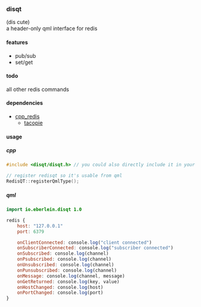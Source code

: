 ### disqt
(dis cute)<br>
a header-only qml interface for redis<br>
#### features
- pub/sub
- set/get
#### todo
all other redis commands
#### dependencies
- [cpp_redis](https://github.com/cpp-redis/cpp_redis)
    - [tacopie](https://github.com/cylix/tacopie)
#### usage
##### cpp
```c++
#include <disqt/disqt.h> // you could also directly include it in your project

// register redisqt so it's usable from qml
RedisQT::registerQmlType(); 
```
##### qml
```qml
import io.eberlein.disqt 1.0

redis {
    host: "127.0.0.1"
    port: 6379

    onClientConnected: console.log("client connected")
    onSubscriberConnected: console.log("subscriber connected")
    onSubscribed: console.log(channel)
    onPsubscribed: console.log(channel)
    onUnsubscribed: console.log(channel)
    onPunsubscribed: console.log(channel)
    onMessage: console.log(channel, message)
    onGetReturned: console.log(key, value)
    onHostChanged: console.log(host)
    onPortChanged: console.log(port)
}
```